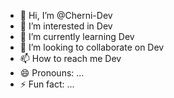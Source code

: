 - 👋 Hi, I’m @Cherni-Dev
- 👀 I’m interested in Dev
- 🌱 I’m currently learning Dev
- 💞️ I’m looking to collaborate on Dev
- 📫 How to reach me Dev
- 😄 Pronouns: ...
- ⚡ Fun fact: ...

<!---
Cherni-Dev/Cherni-Dev is a ✨ special ✨ repository because its `README.md` (this file) appears on your GitHub profile.
You can click the Preview link to take a look at your changes.
--->
